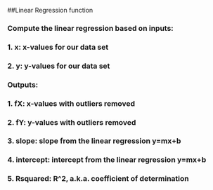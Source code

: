 ##Linear Regression function
###   Compute the linear regression based on inputs:
###    1. x: x-values for our data set
###    2. y: y-values for our data set

###   Outputs:
###     1. fX: x-values with outliers removed
###     2. fY: y-values with outliers removed
###     3. slope: slope from the linear regression y=mx+b
###     4. intercept: intercept from the linear regression y=mx+b
###     5. Rsquared: R^2, a.k.a. coefficient of determination
